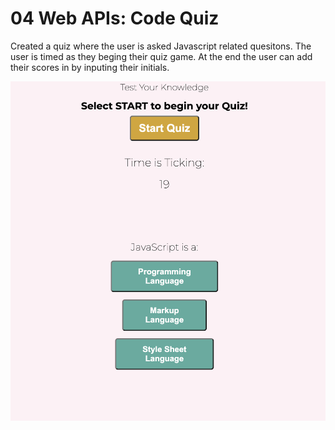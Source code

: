 # 04 Web APIs: Code Quiz

Created a quiz where the user is asked Javascript related quesitons. The user is timed as they beging their quiz game. At the end the user can add their scores in by inputing their initials. 



![WebPageScreenshot](./Assets/Screen%20Shot%202022-05-27%20at%2011.36.53%20PM.png)

